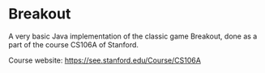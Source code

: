# Breakout

A very basic Java implementation of the classic game Breakout, done as a part of the course CS106A of Stanford.
<STILL IN PROGRESS>

Course website: https://see.stanford.edu/Course/CS106A
